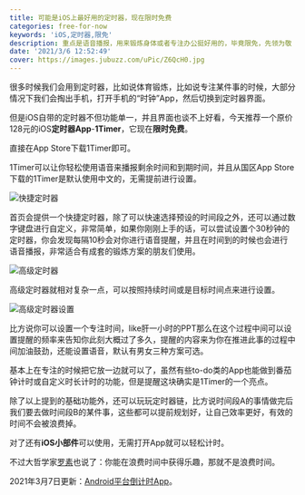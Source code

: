 ```yaml
---
title: 可能是iOS上最好用的定时器，现在限时免费
categories: free-for-now
keywords: 'iOS,定时器,限免'
description: 重点是语音播报，用来锻炼身体或者专注办公挺好用的，毕竟限免，先领为敬
date: '2021/3/6 12:52:49'
cover: https://images.jubuzz.com/uPic/Z6QcH0.jpg
---
```


很多时候我们会用到定时器，比如说体育锻炼，比如说专注某件事的时候，大部分情况下我们会掏出手机，打开手机的“时钟”App，然后切换到定时器界面。

但是iOS自带的定时器不但功能单一，并且界面也谈不上好看，今天推荐一个原价128元的iOS**定时器App**-**1Timer**，它现在**限时免费**。

直接在App Store下载1Timer即可。

1Timer可以让你轻松使用语音来播报剩余时间和到期时间，并且从国区App Store下载的1Timer是默认使用中文的，无需提前进行设置。

![快捷定时器](https://images.jubuzz.com/uPic/XZZAZz.png)

首页会提供一个快捷定时器，除了可以快速选择预设的时间段之外，还可以通过数字键盘进行自定义，非常简单，如果你刚刚上手的话，可以尝试设置个30秒钟的定时器，你会发现每隔10秒会对你进行语音提醒，并且在时间到的时候也会进行语音播报，非常适合有成套的锻炼方案的朋友们使用。

![高级定时器](https://images.jubuzz.com/uPic/0jyjec.png)

高级定时器就相对复杂一点，可以按照持续时间或是目标时间点来进行设置。

![高级定时器设置](https://images.jubuzz.com/uPic/Kl2ffE.png)

比方说你可以设置一个专注时间，like肝一小时的PPT那么在这个过程中间可以设置提醒的频率来告知你此刻大概过了多久，提醒的内容来为你在推进此事的过程中间加油鼓劲，还能设置语音，默认有男女三种方案可选。

基本上在专注的时候把它放一边就可以了，虽然有些to-do类的App也能做到番茄钟计时或自定义时长计时的功能，但是提醒这块确实是1Timer的一个亮点。

除了以上提到的基础功能外，还可以玩玩定时器链，比方说时间段A的事情做完后我们要去做时间段B的某件事，这些都可以提前规划好，让自己效率更好，有效的时间不会被浪费掉。

对了还有**iOS小部件**可以使用，无需打开App就可以轻松计时。

不过大哲学家[罗素](https://s.click.taobao.com/t?e=m%3D2%26s%3Daq62D36akv4cQipKwQzePOeEDrYVVa64K7Vc7tFgwiHjf2vlNIV67i78Z7LI5gcw5jVt69nCuKd%2FCltw1MlV8CYlQgmSVimz52%2BjFfxSKrKXwoGz%2FdHYNvAy%2Fay3dFHhPplz8soEI3DJBWOJ0ok8clCsIX9YNFFoxFx6ygHSjDyiyFQPcB0X4cRkVb8MnZRx&scm=null&pvid=null&app_pvid=59590_33.8.33.30_646_1615004017257&ptl=floorId%3A17741&originalFloorId%3A17741&app_pvid%3A59590_33.8.33.30_646_1615004017257&union_lens=lensId%3APUB%401615004004%402105584e_076a_17805bd71b1_0840%40024pO8tq1jnL3bdJXIitnPXd)也说了：你能在浪费时间中获得乐趣，那就不是浪费时间。

2021年3月7日更新：[Android平台倒计时App](https://www.jubuzz.com/life/441eee90.html)。